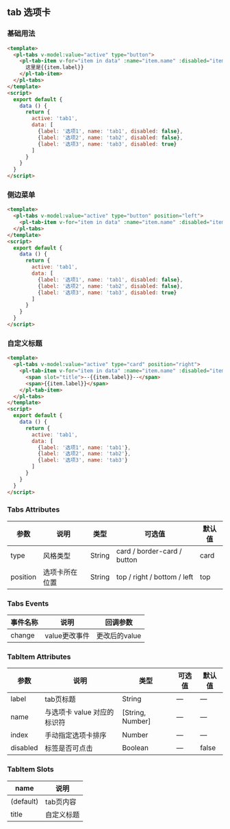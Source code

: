 ## tab 选项卡

### 基础用法

```html
<template>
  <pl-tabs v-model:value="active" type="button">
    <pl-tab-item v-for="item in data" :name="item.name" :disabled="item.disabled" :label="item.label" :key="item.name">
      这里是{{item.label}}
    </pl-tab-item>
  </pl-tabs>
</template>
<script>
  export default {
    data () {
      return {
        active: 'tab1',
        data: [
          {label: '选项1', name: 'tab1', disabled: false},
          {label: '选项2', name: 'tab2', disabled: false},
          {label: '选项3', name: 'tab3', disabled: true}
        ]
      }
    }
  }
</script>
```

### 侧边菜单

```html
<template>
  <pl-tabs v-model:value="active" type="button" position="left">
    <pl-tab-item v-for="item in data" :name="item.name" :disabled="item.disabled">{{item.label}}</pl-tab-item>
  </pl-tabs>
</template>
<script>
  export default {
    data () {
      return {
        active: 'tab1',
        data: [
          {label: '选项1', name: 'tab1', disabled: false},
          {label: '选项2', name: 'tab2', disabled: false},
          {label: '选项3', name: 'tab3', disabled: true}
        ]
      }
    }
  }
</script>
```



### 自定义标题

```html
<template>
  <pl-tabs v-model:value="active" type="card" position="right">
    <pl-tab-item v-for="item in data" :name="item.name" :disabled="item.disabled" :key="item.name">
      <span slot="title">--{{item.label}}--</span>
      <span>{{item.label}}</span>
    </pl-tab-item>
  </pl-tabs>
</template>
<script>
  export default {
    data () {
      return {
        active: 'tab1',
        data: [
          {label: '选项1', name: 'tab1'},
          {label: '选项2', name: 'tab2'},
          {label: '选项3', name: 'tab3'}
        ]
      }
    }
  }
</script>
```


### Tabs Attributes
| 参数      | 说明    | 类型      | 可选值       | 默认值   |
|---------- |-------- |---------- |-------------  |-------- |
| type      | 风格类型 | String | card / border-card / button |  card   |
| position  | 选项卡所在位置 | String | top / right / bottom / left  |  top   |

### Tabs Events
| 事件名称      | 说明    | 回调参数      |
|---------- |-------- |---------- |
| change     |   value更改事件   | 更改后的value |


### TabItem Attributes
| 参数      | 说明    | 类型      | 可选值       | 默认值   |
|---------- |-------- |---------- |-------------  |-------- |
| label     | tab页标题 | String | —            |   —     |
| name      | 与选项卡 value 对应的标识符 | [String, Number] | —            |   —     |
| index      | 手动指定选项卡排序 | Number | —            |   —     |
| disabled  | 标签是否可点击 | Boolean | —            |  false   |


### TabItem Slots
| name      | 说明    |
|---------- |-------- |
| (default)     |   tab页内容   |
| title     |   自定义标题   |

